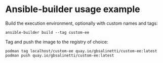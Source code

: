 # Ansible-builder usage example

Build the execution environment, optionally with custom names and tags:
```
ansible-builder build --tag custom-ee
```

Tag and push the image to the registry of choice:
```
podman tag localhost/custom-ee quay.io/gbsalinetti/custom-ee:latest
podman push quay.io/gbsalinetti/custom-ee:latest
```



